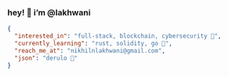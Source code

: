 <h3> hey! 👋 i’m @lakhwani  </h3>	

```json
{
  "interested_in": "full-stack, blockchain, cybersecurity 🔑",
  "currently_learning": "rust, solidity, go 🚧",
  "reach_me_at": "nikhilnlakhwani@gmail.com",
  "json": "derulo 🎹"
}
```
<!---
nikhilnlakhwani/nikhilnlakhwani is a ✨ special ✨ repository because its `README.md` (this file) appears on your GitHub profile.
You can click the Preview link to take a look at your changes.
- - 👋 hey! i’m @nikhilnlakhwani
- - 👀 i’m into cryptocurrency & blockchain technology! 
- - 🌱 i’m currently learning algorithmic trading
- - 💞️ i’m looking to collaborate on ML & AI projects
- - 📫 how to reach me: nikhilnlakhwani@gmail.com
--->
